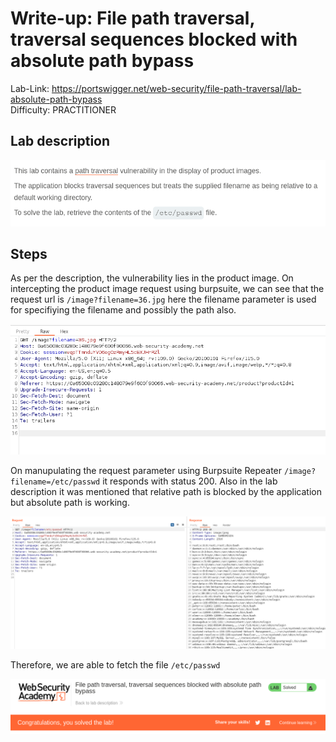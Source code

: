 # Write-up: File path traversal, traversal sequences blocked with absolute path bypass

Lab-Link: <https://portswigger.net/web-security/file-path-traversal/lab-absolute-path-bypass>  
Difficulty: PRACTITIONER  
  

## Lab description

![lab_description](img/1.png)

## Steps

As per the description, the vulnerability lies in the product image. On intercepting the product image request using burpsuite, we can see that the request url is `/image?filename=36.jpg` here the filename parameter is used for specifiying the filename and possibly the path also.

![image_req](img/4.png)

On manupulating the request parameter using Burpsuite Repeater `/image?filename=/etc/passwd` it responds with status 200. Also in the lab description it was mentioned that relative path is blocked by the application but absolute path is working.

![path_traversal_vul](img/2.png)

Therefore, we are able to fetch the file `/etc/passwd`

![success](img/3.png)
